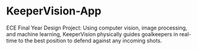 # KeeperVision-App
ECE Final Year Design Project: Using computer vision, image processing, and machine learning, KeeperVision physically guides goalkeepers in real-time to the best position to defend against any incoming shots.
